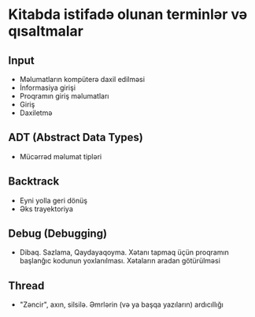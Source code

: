 # Kitabda istifadə olunan terminlər və qısaltmalar

## <a name="input"></a>Input
 - Məlumatların kompüterə daxil edilməsi
 - İnformasiya girişi
 - Proqramın giriş məlumatları
 - Giriş
 - Daxiletmə

## <a name="adt"></a>ADT (Abstract Data Types)
  - Mücərrəd məlumat tipləri

## <a name="backtrack"></a>Backtrack
  - Eyni yolla geri dönüş
  - Əks trayektoriya

## <a name="debug"></a>Debug (Debugging)
  - Dibaq. Sazlama, Qaydayaqoyma. Xətanı tapmaq üçün proqramın başlanğıc kodunun yoxlanılması. Xətaların aradan götürülməsi

## <a name="thread"></a>Thread
  - "Zəncir", axın, silsilə. Əmrlərin (və ya başqa yazıların) ardıcıllığı   
  

